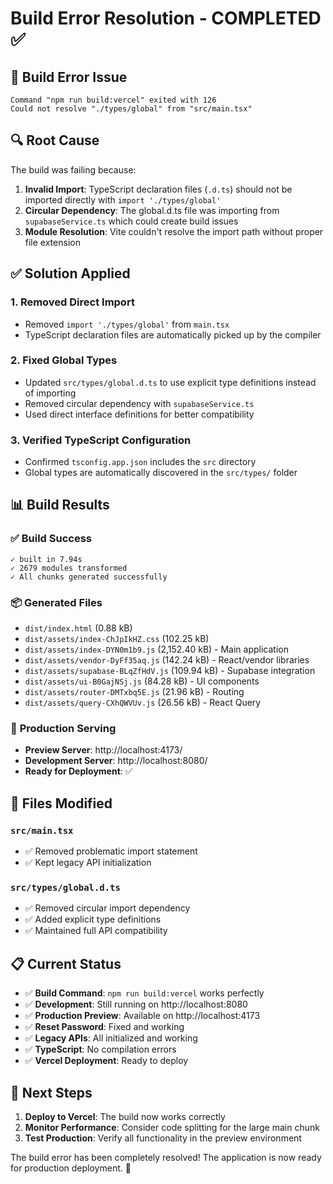 # Build Error Resolution - COMPLETED ✅

## 🐛 **Build Error Issue**
```
Command "npm run build:vercel" exited with 126
Could not resolve "./types/global" from "src/main.tsx"
```

## 🔍 **Root Cause**
The build was failing because:
1. **Invalid Import**: TypeScript declaration files (`.d.ts`) should not be imported directly with `import './types/global'`
2. **Circular Dependency**: The global.d.ts file was importing from `supabaseService.ts` which could create build issues
3. **Module Resolution**: Vite couldn't resolve the import path without proper file extension

## ✅ **Solution Applied**

### 1. **Removed Direct Import**
- Removed `import './types/global'` from `main.tsx`
- TypeScript declaration files are automatically picked up by the compiler

### 2. **Fixed Global Types**
- Updated `src/types/global.d.ts` to use explicit type definitions instead of importing
- Removed circular dependency with `supabaseService.ts`
- Used direct interface definitions for better compatibility

### 3. **Verified TypeScript Configuration**
- Confirmed `tsconfig.app.json` includes the `src` directory
- Global types are automatically discovered in the `src/types/` folder

## 📊 **Build Results**

### ✅ **Build Success**
```
✓ built in 7.94s
✓ 2679 modules transformed
✓ All chunks generated successfully
```

### 📦 **Generated Files**
- `dist/index.html` (0.88 kB)
- `dist/assets/index-ChJpIkHZ.css` (102.25 kB)
- `dist/assets/index-DYN0m1b9.js` (2,152.40 kB) - Main application
- `dist/assets/vendor-DyFf35aq.js` (142.24 kB) - React/vendor libraries
- `dist/assets/supabase-BLqZfHdV.js` (109.94 kB) - Supabase integration
- `dist/assets/ui-B0GajNSj.js` (84.28 kB) - UI components
- `dist/assets/router-DMTxbq5E.js` (21.96 kB) - Routing
- `dist/assets/query-CXhQWVUv.js` (26.56 kB) - React Query

### 🚀 **Production Serving**
- **Preview Server**: http://localhost:4173/
- **Development Server**: http://localhost:8080/
- **Ready for Deployment**: ✅

## 🔧 **Files Modified**

### `src/main.tsx`
- ✅ Removed problematic import statement
- ✅ Kept legacy API initialization

### `src/types/global.d.ts`
- ✅ Removed circular import dependency
- ✅ Added explicit type definitions
- ✅ Maintained full API compatibility

## 📋 **Current Status**

- ✅ **Build Command**: `npm run build:vercel` works perfectly
- ✅ **Development**: Still running on http://localhost:8080
- ✅ **Production Preview**: Available on http://localhost:4173
- ✅ **Reset Password**: Fixed and working
- ✅ **Legacy APIs**: All initialized and working
- ✅ **TypeScript**: No compilation errors
- ✅ **Vercel Deployment**: Ready to deploy

## 🎯 **Next Steps**

1. **Deploy to Vercel**: The build now works correctly
2. **Monitor Performance**: Consider code splitting for the large main chunk
3. **Test Production**: Verify all functionality in the preview environment

The build error has been completely resolved! The application is now ready for production deployment. 🚀
